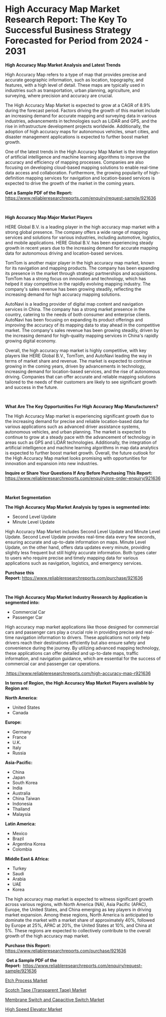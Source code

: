 <p><h1>High Accuracy Map Market Research Report: The Key To Successful Business Strategy Forecasted for Period from 2024 - 2031</h1></p><p><strong>High Accuracy Map Market Analysis and Latest Trends</strong></p>
<p><p>High Accuracy Map refers to a type of map that provides precise and accurate geographic information, such as location, topography, and features, with a high level of detail. These maps are typically used in industries such as transportation, urban planning, agriculture, and surveying, where precision and accuracy are crucial.</p><p>The High Accuracy Map Market is expected to grow at a CAGR of 8.9% during the forecast period. Factors driving the growth of this market include an increasing demand for accurate mapping and surveying data in various industries, advancements in technologies such as LiDAR and GPS, and the rise in infrastructure development projects worldwide. Additionally, the adoption of high accuracy maps for autonomous vehicles, smart cities, and disaster management applications is expected to further boost market growth.</p><p>One of the latest trends in the High Accuracy Map Market is the integration of artificial intelligence and machine learning algorithms to improve the accuracy and efficiency of mapping processes. Companies are also focusing on developing cloud-based mapping solutions to enable real-time data access and collaboration. Furthermore, the growing popularity of high-definition mapping services for navigation and location-based services is expected to drive the growth of the market in the coming years.</p></p>
<p><strong>Get a Sample PDF of the Report:&nbsp;</strong> <a href="https://www.reliableresearchreports.com/enquiry/request-sample/921636">https://www.reliableresearchreports.com/enquiry/request-sample/921636</a></p>
<p>&nbsp;</p>
<p><strong>High Accuracy Map Major Market Players</strong></p>
<p><p>HERE Global B.V. is a leading player in the high accuracy map market with a strong global presence. The company offers a wide range of mapping services and solutions for various industries, including automotive, logistics, and mobile applications. HERE Global B.V. has been experiencing steady growth in recent years due to the increasing demand for accurate mapping data for autonomous driving and location-based services.</p><p>TomTom is another major player in the high accuracy map market, known for its navigation and mapping products. The company has been expanding its presence in the market through strategic partnerships and acquisitions. TomTom has a strong focus on innovation and technology, which has helped it stay competitive in the rapidly evolving mapping industry. The company's sales revenue has been growing steadily, reflecting the increasing demand for high accuracy mapping solutions.</p><p>AutoNavi is a leading provider of digital map content and navigation services in China. The company has a strong market presence in the country, catering to the needs of both consumer and enterprise clients. AutoNavi has been focusing on expanding its product offerings and improving the accuracy of its mapping data to stay ahead in the competitive market. The company's sales revenue has been growing steadily, driven by the increasing demand for high-quality mapping services in China's rapidly growing digital economy. </p><p>Overall, the high accuracy map market is highly competitive, with key players like HERE Global B.V., TomTom, and AutoNavi leading the way in terms of market share and revenue. The market is expected to continue growing in the coming years, driven by advancements in technology, increasing demand for location-based services, and the rise of autonomous driving. Companies that can offer accurate and reliable mapping solutions tailored to the needs of their customers are likely to see significant growth and success in the future.</p></p>
<p>&nbsp;</p>
<p><strong>What Are The Key Opportunities For High Accuracy Map Manufacturers?</strong></p>
<p><p>The High Accuracy Map market is experiencing significant growth due to the increasing demand for precise and reliable location-based data for various applications such as advanced driver assistance systems, autonomous vehicles, and urban planning. The market is expected to continue to grow at a steady pace with the advancement of technology in areas such as GPS and LiDAR technologies. Additionally, the integration of artificial intelligence and machine learning algorithms in map data analytics is expected to further boost market growth. Overall, the future outlook for the High Accuracy Map market looks promising with opportunities for innovation and expansion into new industries.</p></p>
<p><strong>Inquire or Share Your Questions If Any Before Purchasing This Report:</strong> <a href="https://www.reliableresearchreports.com/enquiry/pre-order-enquiry/921636">https://www.reliableresearchreports.com/enquiry/pre-order-enquiry/921636</a></p>
<p>&nbsp;</p>
<p><strong>Market Segmentation</strong></p>
<p><strong>The High Accuracy Map Market Analysis by types is segmented into:</strong></p>
<p><ul><li>Second Level Update</li><li>Minute Level Update</li></ul></p>
<p><p>High Accuracy Map Market includes Second Level Update and Minute Level Update. Second Level Update provides real-time data every few seconds, ensuring accurate and up-to-date information on maps. Minute Level Update, on the other hand, offers data updates every minute, providing slightly less frequent but still highly accurate information. Both types cater to users who require precise and timely mapping data for various applications such as navigation, logistics, and emergency services.</p></p>
<p><strong>Purchase this Report:&nbsp;</strong><a href="https://www.reliableresearchreports.com/purchase/921636">https://www.reliableresearchreports.com/purchase/921636</a></p>
<p>&nbsp;</p>
<p><strong>The High Accuracy Map Market Industry Research by Application is segmented into:</strong></p>
<p><ul><li>Commercial Car</li><li>Passenger Car</li></ul></p>
<p><p>High accuracy map market applications like those designed for commercial cars and passenger cars play a crucial role in providing precise and real-time navigation information to drivers. These applications not only help drivers reach their destinations efficiently but also ensure safety and convenience during the journey. By utilizing advanced mapping technology, these applications can offer detailed and up-to-date maps, traffic information, and navigation guidance, which are essential for the success of commercial car and passenger car operations.</p></p>
<p><a href="https://www.reliableresearchreports.com/high-accuracy-map-r921636">&nbsp;https://www.reliableresearchreports.com/high-accuracy-map-r921636</a></p>
<p><strong>In terms of Region, the High Accuracy Map Market Players available by Region are:</strong></p>
<p>
    <p> <strong> North America: </strong>
        <ul>
            <li>United States</li>
            <li>Canada</li>
        </ul>
        </p> 
    <p> <strong> Europe: </strong>
        <ul>
            <li>Germany</li>
            <li>France</li>
            <li>U.K.</li>
            <li>Italy</li>
            <li>Russia</li>
        </ul>
        </p> 
    <p> <strong> Asia-Pacific: </strong>
        <ul>
            <li>China</li>
            <li>Japan</li>
            <li>South Korea</li>
            <li>India</li>
            <li>Australia</li>
            <li>China Taiwan</li>
            <li>Indonesia</li>
            <li>Thailand</li>
            <li>Malaysia</li>
        </ul>
        </p> 
    <p> <strong> Latin America: </strong>
        <ul>
            <li>Mexico</li>
            <li>Brazil</li>
            <li>Argentina Korea</li>
            <li>Colombia</li>
        </ul>
        </p> 
    <p> <strong> Middle East & Africa: </strong>
        <ul>
            <li>Turkey</li>
            <li>Saudi</li>
            <li>Arabia</li>
            <li>UAE</li>
            <li>Korea</li>
        </ul>
    </p>
    </p>
<p><p>The high accuracy map market is expected to witness significant growth across various regions, with North America (NA), Asia Pacific (APAC), Europe, the United States, and China emerging as key players in driving market expansion. Among these regions, North America is anticipated to dominate the market with a market share of approximately 40%, followed by Europe at 25%, APAC at 20%, the United States at 10%, and China at 5%. These regions are expected to collectively contribute to the overall growth of the high accuracy map market.</p></p>
<p><strong>Purchase this Report: </strong><a href="https://www.reliableresearchreports.com/purchase/921636">https://www.reliableresearchreports.com/purchase/921636</a></p>
<p>&nbsp;<strong>Get a Sample PDF of the Report:&nbsp;&nbsp;</strong><a href="https://www.reliableresearchreports.com/enquiry/request-sample/921636">https://www.reliableresearchreports.com/enquiry/request-sample/921636</a></p>
<p><strong></strong></p>
<p><p><a href="https://github.com/IzaiahBartell/Market-Research-Report-List-1/blob/main/etch-process-market.md">Etch Process Market</a></p><p><a href="https://www.linkedin.com/pulse/scotch-tape-transparent-market-furnishes-information-share-1zspf?trackingId=8Kk9rpeGeVP6GxVxBYJnqA%3D%3D">Scotch Tape (Transparent Tape) Market</a></p><p><a href="https://www.linkedin.com/pulse/analyzing-membrane-switch-capacitive-market-global-industry-perspective-yhypc">Membrane Switch and Capacitive Switch Market</a></p><p><a href="https://github.com/Valeridd446677/Market-Research-Report-List-1/blob/main/high-speed-elevator-market.md">High Speed Elevator Market</a></p></p>